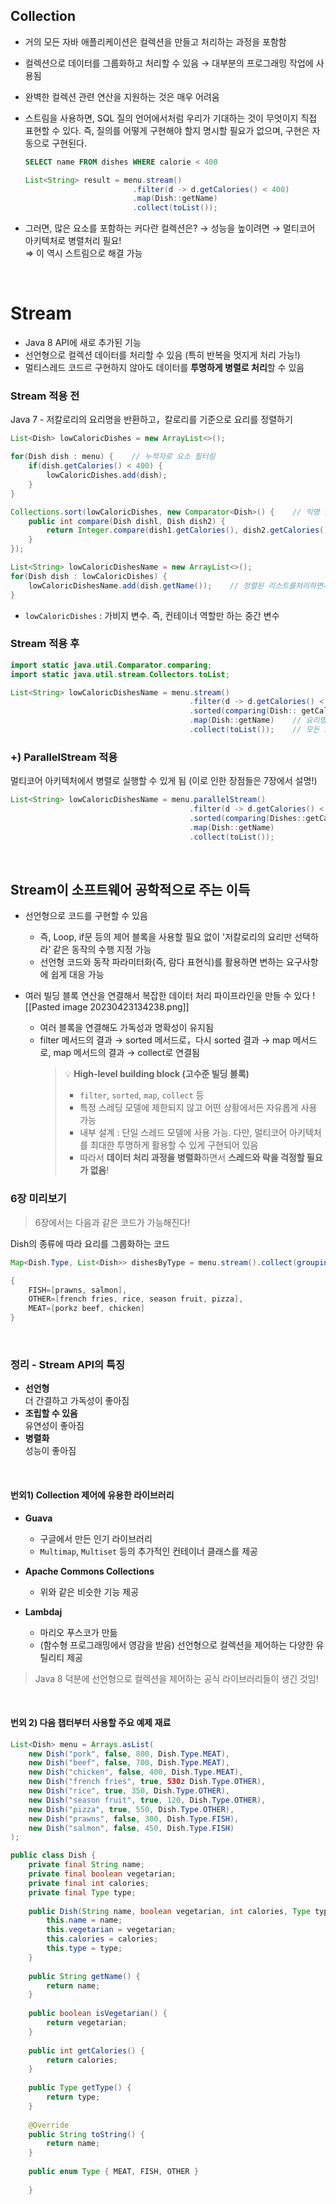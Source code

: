 ## Collection

- 거의 모든 자바 애플리케이션은 컬렉션을 만들고 처리하는 과정을 포함함
- 컬렉션으로 데이터를 그룹화하고 처리할 수 있음 → 대부분의 프로그래밍 작업에 사용됨
- 완벽한 컬렉션 관련 연산을 지원하는 것은 매우 어려움

- 스트림을 사용하면, SQL 질의 언어에서처럼 우리가 기대하는 것이 무엇이지 직접 표현할 수 있다. 즉, 질의를 어떻게 구현해야 할지 명시할 필요가 없으며, 구현은 자동으로 구현된다.
	```sql
	SELECT name FROM dishes WHERE calorie < 400
	```
	
	```java
	List<String> result = menu.stream()
							.filter(d -> d.getCalories() < 400) 
							.map(Dish::getName)
							.collect(toList());
	```

- 그러면, 많은 요소를 포함하는 커다란 컬렉션은? → 성능을 높이려면 → 멀티코어 아키텍처로 병렬처리 필요!<br>  ⇒ 이 역시 스트림으로 해결 가능
<br>

# Stream

- Java 8 API에 새로 추가된 기능
- 선언형으로 컬렉션 데이터를 처리할 수 있음 (특히 반복을 멋지게 처리 가능!)
- 멀티스레드 코드르 구현하지 않아도 데이터를 **투명하게 병렬로 처리**할 수 있음

### Stream 적용 전
Java 7 - 저칼로리의 요리명을 반환하고，칼로리를 기준으로 요리를 정렬하기
```java
List<Dish> lowCaloricDishes = new ArrayList<>();

for(Dish dish : menu) {    // 누적자로 요소 필터링
	if(dish.getCalories() < 400) {
		lowCaloricDishes.add(dish);
	}
}

Collections.sort(lowCaloricDishes, new Comparator<Dish>() {    // 익명 클래스로 요리 정렬
	public int compare(Dish dishl, Dish dish2) {
		return Integer.compare(dish1.getCalories(), dish2.getCalories());
	}
});

List<String> lowCaloricDishesName = new ArrayList<>();
for(Dish dish : lowCaloricDishes) {
	lowCaloricDishesName.add(dish.getName());    // 정렬된 리스트를처리하면서 요리 이름선택 
}
```

- `lowCaloricDishes` : 가비지 변수. 즉, 컨테이너 역할만 하는 중간 변수

### Stream 적용 후
```java
import static java.util.Comparator.comparing;
import static java.util.stream.Collectors.toList; 

List<String> lowCaloricDishesName = menu.stream()
										.filter(d -> d.getCalories() < 400)    // 400칼로이 이하의 요리 선택
										.sorted(comparing(Dish:: getCalories))    // 칼로리로 요리 정렬 
										.map(Dish::getName)    // 요리명 추출
										.collect(toList());    // 모든 요리명을 리스트에 저장
```

### +) ParallelStream 적용
멀티코어 아키텍처에서 병렬로 실행할 수 있게 됨 (이로 인한 장점들은 7장에서 설명!)
```java
List<String> lowCaloricDishesName = menu.parallelStream()
										.filter(d -> d.getCalories() < 400)
										.sorted(comparing(Dishes::getCalories))
										.map(Dish::getName)
										.collect(toList());
```

<br>

## Stream이 소프트웨어 공학적으로 주는 이득
- 선언형으로 코드를 구현할 수 있음
  - 즉, Loop, if문 등의 제어 블록을 사용할 필요 없이 '저칼로리의 요리만 선택하라’ 같은 동작의 수행 지정 가능
  - 선언형 코드와 동작 파라미터화(즉, 람다 표현식)를 활용하면 변하는 요구사항에 쉽게 대응 가능

- 여러 빌딩 블록 연산을 연결해서 복잡한 데이터 처리 파이프라인을 만들 수 있다
    ![[Pasted image 20230423134238.png]]
  - 여러 블록을 연결해도 가독성과 명확성이 유지됨
  - filter 메서드의 결과 → sorted 메서드로，다시 sorted 결과 → map 메서드로, map 메서드의 결과 → collect로 연결됨
    > 💡 **High-level building block (고수준 빌딩 블록)**<br>
    > - `filter`, `sorted`, `map`, `collect` 등
    > - 특정 스레딩 모델에 제한되지 않고 어떤 상황에서든 자유롭게 사용 가능
    > - 내부 설계 : 단일 스레드 모델에 사용 가능. 다만, 멀티코어 아키텍처를 최대한 투명하게 활용할 수 있게 구현되어 있음
    > - 따라서 **데이터 처리 과정을 병렬화**하면서 **스레드와 락을 걱정할 필요가 없음**!


### 6장 미리보기

> 6장에서는 다음과 같은 코드가 가능해진다!

Dish의 종류에 따라 요리를 그룹화하는 코드
```java
Map<Dish.Type, List<Dish>> dishesByType = menu.stream().collect(groupingBy(Dish::getType));
```

```java
{ 
	FISH=[prawns, salmon],
	OTHER=[french fries, rice, season fruit, pizza], 
	MEAT=[porkz beef, chicken]
}
```

<br>

### 정리 - Stream API의 특징

- **선언형**<br>더 간결하고 가독성이 좋아짐
- **조립할 수 있음**<br>유연성이 좋아짐
- **병렬화**<br>성능이 좋아짐

<br>

#### 번외1) Collection 제어에 유용한 라이브러리
- **Guava**
  - 구글에서 만든 인기 라이브러리
  - `Multimap`, `Multiset` 등의 추가적인 컨테이너 클래스를 제공

- **Apache Commons Collections**
  - 위와 같은 비슷한 기능 제공

- **Lambdaj**
  - 마리오 푸스코가 만듦
  - (함수형 프로그래밍에서 영감을 받음) 선언형으로 컬렉션을 제어하는 다양한 유틸리티 제공

> Java 8 덕분에 선언형으로 컬렉션을 제어하는 공식 라이브러리들이 생긴 것임!

<br>

#### 번외 2) 다음 챕터부터 사용할 주요 예제 재료

```java
List<Dish> menu = Arrays.asList(
	new Dish("pork", false, 800, Dish.Type.MEAT), 
	new Dish("beef", false, 700, Dish.Type.MEAT), 
	new Dish("chicken", false, 400, Dish.Type.MEAT),
	new Dish("french fries", true, 530z Dish.Type.OTHER),
	new Dish("rice", true, 350, Dish.Type.OTHER), 
	new Dish("season fruit", true, 120, Dish.Type.OTHER), 
	new Dish("pizza", true, 550, Dish.Type.OTHER), 
	new Dish("prawns", false, 300, Dish.Type.FISH), 
	new Dish("salmon", false, 450, Dish.Type.FISH)
);
```

```java
public class Dish { 
	private final String name; 
	private final boolean vegetarian; 
	private final int calories; 
	private final Type type;
	
	public Dish(String name, boolean vegetarian, int calories, Type type) {
		this.name = name; 
		this.vegetarian = vegetarian;
		this.calories = calories; 
		this.type = type;
	} 
	
	public String getName() {
		return name; 
	}
	
	public boolean isVegetarian() {
		return vegetarian;
	}
	
	public int getCalories() {
		return calories;
	}
	
	public Type getType() {
		return type; 
	}
	
	@Override
	public String toString() {
		return name;
	}
	
	public enum Type { MEAT, FISH, OTHER }
	
	}
```